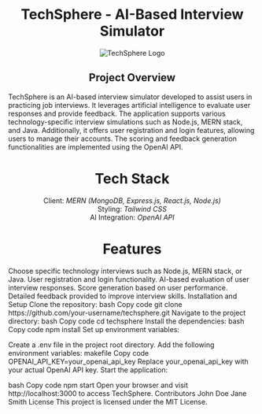 <h1 align="center">TechSphere - AI-Based Interview Simulator</h1>
<p align="center">
    <img src="logo.png" alt="TechSphere Logo">
</p>
<h2 align="center">Project Overview</h2>
TechSphere is an AI-based interview simulator developed to assist users in practicing job interviews. It leverages artificial intelligence to evaluate user responses and provide feedback. The application supports various technology-specific interview simulations such as Node.js, MERN stack, and Java. Additionally, it offers user registration and login features, allowing users to manage their accounts. The scoring and feedback generation functionalities are implemented using the OpenAI API.
<h1 align="center">Tech Stack</h1>
<p align="center">
    Client: <i>MERN (MongoDB, Express.js, React.js, Node.js)</i><br>
    Styling: <i>Tailwind CSS</i><br>
    AI Integration: <i>OpenAI API</i>
</p>
<h1 align="center">Features</h1>
Choose specific technology interviews such as Node.js, MERN stack, or Java.
User registration and login functionality.
AI-based evaluation of user interview responses.
Score generation based on user performance.
Detailed feedback provided to improve interview skills.
Installation and Setup
Clone the repository:
bash
Copy code
git clone https://github.com/your-username/techsphere.git
Navigate to the project directory:
bash
Copy code
cd techsphere
Install the dependencies:
bash
Copy code
npm install
Set up environment variables:

Create a .env file in the project root directory.
Add the following environment variables:
makefile
Copy code
OPENAI_API_KEY=your_openai_api_key
Replace your_openai_api_key with your actual OpenAI API key.
Start the application:

bash
Copy code
npm start
Open your browser and visit http://localhost:3000 to access TechSphere.
Contributors
John Doe
Jane Smith
License
This project is licensed under the MIT License.

